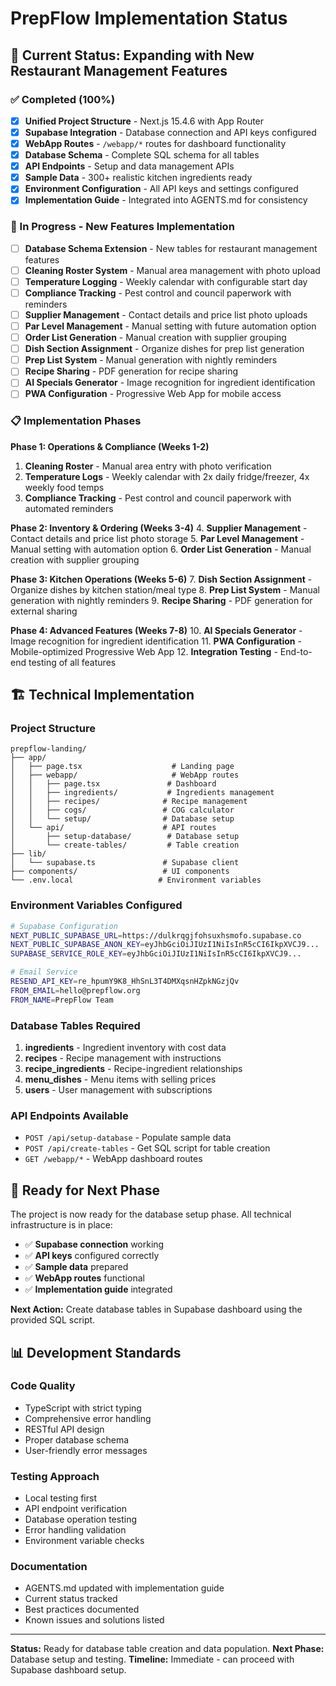 # PrepFlow Implementation Status

## 🎯 **Current Status: Expanding with New Restaurant Management Features**

### **✅ Completed (100%)**
- [x] **Unified Project Structure** - Next.js 15.4.6 with App Router
- [x] **Supabase Integration** - Database connection and API keys configured
- [x] **WebApp Routes** - `/webapp/*` routes for dashboard functionality
- [x] **Database Schema** - Complete SQL schema for all tables
- [x] **API Endpoints** - Setup and data management APIs
- [x] **Sample Data** - 300+ realistic kitchen ingredients ready
- [x] **Environment Configuration** - All API keys and settings configured
- [x] **Implementation Guide** - Integrated into AGENTS.md for consistency

### **🔄 In Progress - New Features Implementation**
- [ ] **Database Schema Extension** - New tables for restaurant management features
- [ ] **Cleaning Roster System** - Manual area management with photo upload
- [ ] **Temperature Logging** - Weekly calendar with configurable start day
- [ ] **Compliance Tracking** - Pest control and council paperwork with reminders
- [ ] **Supplier Management** - Contact details and price list photo uploads
- [ ] **Par Level Management** - Manual setting with future automation option
- [ ] **Order List Generation** - Manual creation with supplier grouping
- [ ] **Dish Section Assignment** - Organize dishes for prep list generation
- [ ] **Prep List System** - Manual generation with nightly reminders
- [ ] **Recipe Sharing** - PDF generation for recipe sharing
- [ ] **AI Specials Generator** - Image recognition for ingredient identification
- [ ] **PWA Configuration** - Progressive Web App for mobile access

### **📋 Implementation Phases**
**Phase 1: Operations & Compliance (Weeks 1-2)**
1. **Cleaning Roster** - Manual area entry with photo verification
2. **Temperature Logs** - Weekly calendar with 2x daily fridge/freezer, 4x weekly food temps
3. **Compliance Tracking** - Pest control and council paperwork with automated reminders

**Phase 2: Inventory & Ordering (Weeks 3-4)**
4. **Supplier Management** - Contact details and price list photo storage
5. **Par Level Management** - Manual setting with automation option
6. **Order List Generation** - Manual creation with supplier grouping

**Phase 3: Kitchen Operations (Weeks 5-6)**
7. **Dish Section Assignment** - Organize dishes by kitchen station/meal type
8. **Prep List System** - Manual generation with nightly reminders
9. **Recipe Sharing** - PDF generation for external sharing

**Phase 4: Advanced Features (Weeks 7-8)**
10. **AI Specials Generator** - Image recognition for ingredient identification
11. **PWA Configuration** - Mobile-optimized Progressive Web App
12. **Integration Testing** - End-to-end testing of all features

## 🏗️ **Technical Implementation**

### **Project Structure**
```
prepflow-landing/
├── app/
│   ├── page.tsx                    # Landing page
│   ├── webapp/                     # WebApp routes
│   │   ├── page.tsx               # Dashboard
│   │   ├── ingredients/           # Ingredients management
│   │   ├── recipes/              # Recipe management
│   │   ├── cogs/                 # COG calculator
│   │   └── setup/                # Database setup
│   └── api/                      # API routes
│       ├── setup-database/        # Database setup
│       └── create-tables/         # Table creation
├── lib/
│   └── supabase.ts               # Supabase client
├── components/                   # UI components
└── .env.local                   # Environment variables
```

### **Environment Variables Configured**
```bash
# Supabase Configuration
NEXT_PUBLIC_SUPABASE_URL=https://dulkrqgjfohsuxhsmofo.supabase.co
NEXT_PUBLIC_SUPABASE_ANON_KEY=eyJhbGciOiJIUzI1NiIsInR5cCI6IkpXVCJ9...
SUPABASE_SERVICE_ROLE_KEY=eyJhbGciOiJIUzI1NiIsInR5cCI6IkpXVCJ9...

# Email Service
RESEND_API_KEY=re_hpumY9K8_HhSnL3T4DMXqsnHZpkNGzjQv
FROM_EMAIL=hello@prepflow.org
FROM_NAME=PrepFlow Team
```

### **Database Tables Required**
1. **ingredients** - Ingredient inventory with cost data
2. **recipes** - Recipe management with instructions
3. **recipe_ingredients** - Recipe-ingredient relationships
4. **menu_dishes** - Menu items with selling prices
5. **users** - User management with subscriptions

### **API Endpoints Available**
- `POST /api/setup-database` - Populate sample data
- `POST /api/create-tables` - Get SQL script for table creation
- `GET /webapp/*` - WebApp dashboard routes

## 🚀 **Ready for Next Phase**

The project is now ready for the database setup phase. All technical infrastructure is in place:

- ✅ **Supabase connection** working
- ✅ **API keys** configured correctly
- ✅ **Sample data** prepared
- ✅ **WebApp routes** functional
- ✅ **Implementation guide** integrated

**Next Action:** Create database tables in Supabase dashboard using the provided SQL script.

## 📊 **Development Standards**

### **Code Quality**
- TypeScript with strict typing
- Comprehensive error handling
- RESTful API design
- Proper database schema
- User-friendly error messages

### **Testing Approach**
- Local testing first
- API endpoint verification
- Database operation testing
- Error handling validation
- Environment variable checks

### **Documentation**
- AGENTS.md updated with implementation guide
- Current status tracked
- Best practices documented
- Known issues and solutions listed

---

**Status:** Ready for database table creation and data population.
**Next Phase:** Database setup and testing.
**Timeline:** Immediate - can proceed with Supabase dashboard setup.
